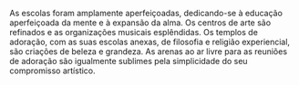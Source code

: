 ﻿As escolas foram amplamente aperfeiçoadas, dedicando-se à educação aperfeiçoada da mente e à expansão da alma. Os centros de arte são refinados e as organizações musicais esplêndidas. Os templos de adoração, com as suas escolas anexas, de filosofia e religião experiencial, são criações de beleza e grandeza. As arenas ao ar livre para as reuniões de adoração são igualmente sublimes pela simplicidade do seu compromisso artístico.